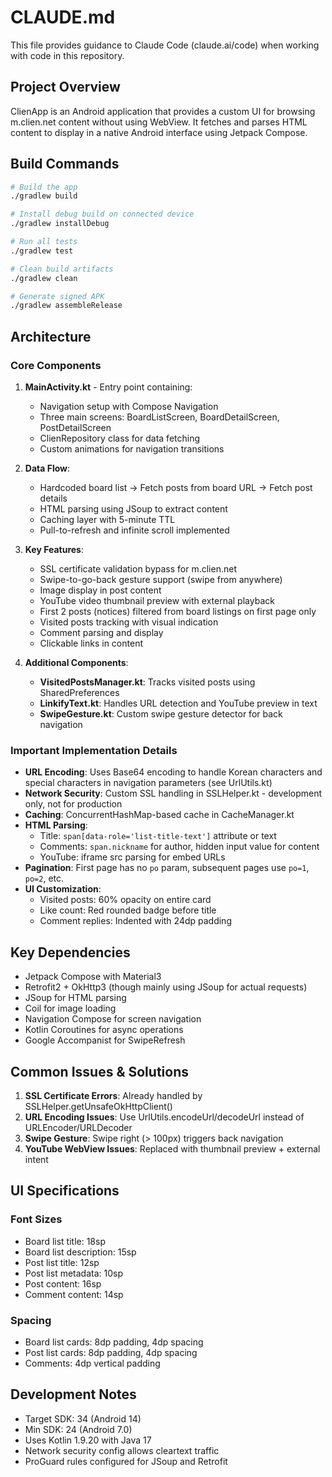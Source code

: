 # CLAUDE.md

This file provides guidance to Claude Code (claude.ai/code) when working with code in this repository.

## Project Overview

ClienApp is an Android application that provides a custom UI for browsing m.clien.net content without using WebView. It fetches and parses HTML content to display in a native Android interface using Jetpack Compose.

## Build Commands

```bash
# Build the app
./gradlew build

# Install debug build on connected device
./gradlew installDebug

# Run all tests
./gradlew test

# Clean build artifacts
./gradlew clean

# Generate signed APK
./gradlew assembleRelease
```

## Architecture

### Core Components

1. **MainActivity.kt** - Entry point containing:
   - Navigation setup with Compose Navigation
   - Three main screens: BoardListScreen, BoardDetailScreen, PostDetailScreen
   - ClienRepository class for data fetching
   - Custom animations for navigation transitions

2. **Data Flow**:
   - Hardcoded board list → Fetch posts from board URL → Fetch post details
   - HTML parsing using JSoup to extract content
   - Caching layer with 5-minute TTL
   - Pull-to-refresh and infinite scroll implemented

3. **Key Features**:
   - SSL certificate validation bypass for m.clien.net
   - Swipe-to-go-back gesture support (swipe from anywhere)
   - Image display in post content
   - YouTube video thumbnail preview with external playback
   - First 2 posts (notices) filtered from board listings on first page only
   - Visited posts tracking with visual indication
   - Comment parsing and display
   - Clickable links in content

4. **Additional Components**:
   - **VisitedPostsManager.kt**: Tracks visited posts using SharedPreferences
   - **LinkifyText.kt**: Handles URL detection and YouTube preview in text
   - **SwipeGesture.kt**: Custom swipe gesture detector for back navigation

### Important Implementation Details

- **URL Encoding**: Uses Base64 encoding to handle Korean characters and special characters in navigation parameters (see UrlUtils.kt)
- **Network Security**: Custom SSL handling in SSLHelper.kt - development only, not for production
- **Caching**: ConcurrentHashMap-based cache in CacheManager.kt
- **HTML Parsing**: 
  - Title: `span[data-role='list-title-text']` attribute or text
  - Comments: `span.nickname` for author, hidden input value for content
  - YouTube: iframe src parsing for embed URLs
- **Pagination**: First page has no `po` param, subsequent pages use `po=1`, `po=2`, etc.
- **UI Customization**:
  - Visited posts: 60% opacity on entire card
  - Like count: Red rounded badge before title
  - Comment replies: Indented with 24dp padding

## Key Dependencies

- Jetpack Compose with Material3
- Retrofit2 + OkHttp3 (though mainly using JSoup for actual requests)
- JSoup for HTML parsing
- Coil for image loading
- Navigation Compose for screen navigation
- Kotlin Coroutines for async operations
- Google Accompanist for SwipeRefresh

## Common Issues & Solutions

1. **SSL Certificate Errors**: Already handled by SSLHelper.getUnsafeOkHttpClient()
2. **URL Encoding Issues**: Use UrlUtils.encodeUrl/decodeUrl instead of URLEncoder/URLDecoder
3. **Swipe Gesture**: Swipe right (> 100px) triggers back navigation
4. **YouTube WebView Issues**: Replaced with thumbnail preview + external intent

## UI Specifications

### Font Sizes
- Board list title: 18sp
- Board list description: 15sp
- Post list title: 12sp
- Post list metadata: 10sp
- Post content: 16sp
- Comment content: 14sp

### Spacing
- Board list cards: 8dp padding, 4dp spacing
- Post list cards: 8dp padding, 4dp spacing
- Comments: 4dp vertical padding

## Development Notes

- Target SDK: 34 (Android 14)
- Min SDK: 24 (Android 7.0)
- Uses Kotlin 1.9.20 with Java 17
- Network security config allows cleartext traffic
- ProGuard rules configured for JSoup and Retrofit